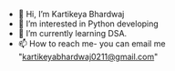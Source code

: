 - 👋 Hi, I’m Kartikeya Bhardwaj
- 👀 I’m interested in Python developing 
- 🌱 I’m currently learning DSA.
- 📫 How to reach me- you can email me "kartikeyabhardwaj0211@gmail.com"

<!---
Killerr0211/Killerr0211 is a ✨ special ✨ repository because its `README.md` (this file) appears on your GitHub profile.
You can click the Preview link to take a look at your changes.
--->
